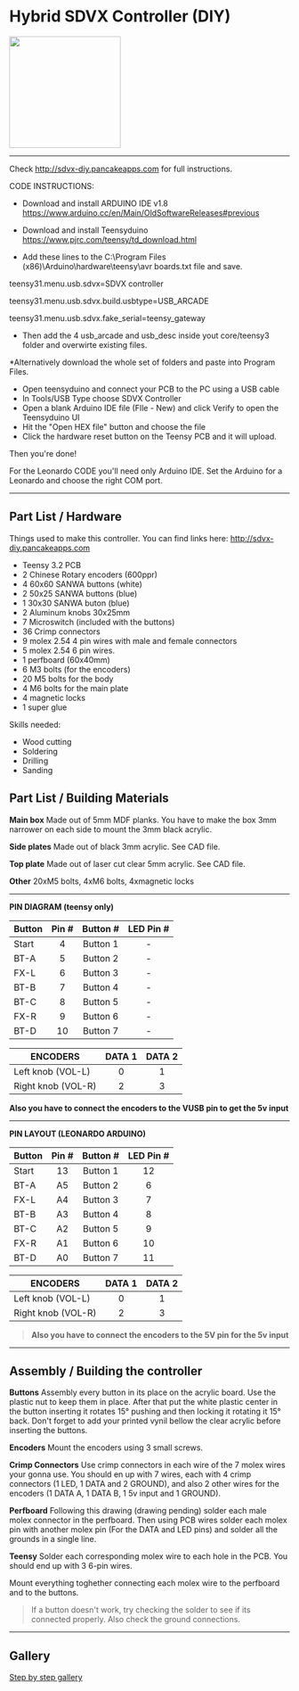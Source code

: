 # Hybrid SDVX Controller (DIY)
 
 
<div style='float: center'>
  <img style='width: 200px' src='http://sdvx-diy.pancakeapps.com/pics/pic021.png'></img>
</div>

<hr>

Check http://sdvx-diy.pancakeapps.com for full instructions.

CODE INSTRUCTIONS:

* Download and install ARDUINO IDE v1.8
https://www.arduino.cc/en/Main/OldSoftwareReleases#previous 

* Download and install Teensyduino
https://www.pjrc.com/teensy/td_download.html

* Add these lines to the C:\Program Files (x86)\Arduino\hardware\teensy\avr boards.txt file and save. 

teensy31.menu.usb.sdvx=SDVX controller

teensy31.menu.usb.sdvx.build.usbtype=USB_ARCADE

teensy31.menu.usb.sdvx.fake_serial=teensy_gateway

* Then add the 4 usb_arcade and usb_desc inside yout core/teensy3 folder and overwirte existing files.

*Alternatively download the whole set of folders and paste into Program Files.

* Open teensyduino and connect your PCB to the PC using a USB cable
* In Tools/USB Type choose SDVX Controller
* Open a blank Arduino IDE file (FIle - New) and click Verify to open the Teensyduino UI
* Hit the "Open HEX file" button and choose the file
* Click the hardware reset button on the Teensy PCB and it will upload.

Then you're done!

For the Leonardo CODE you'll need only Arduino IDE. Set the Arduino for a Leonardo and choose the right COM port.

<hr>

## Part List / Hardware

Things used to make this controller.
You can find links here: http://sdvx-diy.pancakeapps.com

* Teensy 3.2 PCB
* 2 Chinese Rotary encoders (600ppr)
* 4 60x60 SANWA buttons (white)
* 2 50x25 SANWA buttons (blue)
* 1 30x30 SANWA buton (blue)
* 2 Aluminum knobs 30x25mm
* 7 Microswitch (included with the buttons)
* 36 Crimp connectors
* 9 molex 2.54 4 pin wires with male and female connectors
* 5 molex 2.54 6 pin wires.
* 1 perfboard (60x40mm)
* 6 M3 bolts (for the encoders)
* 20 M5 bolts for the body
* 4 M6 bolts for the main plate
* 4 magnetic locks
* 1 super glue

Skills needed:
* Wood cutting
* Soldering
* Drilling
* Sanding

## Part List / Building Materials

**Main box**
Made out of 5mm MDF planks. You have to make the box 3mm narrower on each side to mount the 3mm black acrylic.

**Side plates**
Made out of black 3mm acrylic. See CAD file.

**Top plate**
Made out of laser cut clear 5mm acrylic. See CAD file.

**Other**
20xM5 bolts, 4xM6 bolts, 4xmagnetic locks

<hr>

**PIN DIAGRAM (teensy only)**
<table><thead>
<tr>
<th>Button</th>
<th style="text-align: center">Pin #</th>
<th style="text-align: center">Button #</th>
<th style="text-align: center">LED Pin #</th>
</tr>
</thead><tbody>
<tr>
<td>Start</td>
<td style="text-align: center">4</td>
<td style="text-align: center">Button 1</td>
<td style="text-align: center">-</td>
</tr>
<tr>
<td>BT-A</td>
<td style="text-align: center">5</td>
<td style="text-align: center">Button 2</td>
<td style="text-align: center">-</td>
</tr>
<tr>
<td>FX-L</td>
<td style="text-align: center">6</td>
<td style="text-align: center">Button 3</td>
<td style="text-align: center">-</td>
</tr>
<tr>
<td>BT-B</td>
<td style="text-align: center">7</td>
<td style="text-align: center">Button 4</td>
<td style="text-align: center">-</td>
</tr>
<tr>
<td>BT-C</td>
<td style="text-align: center">8</td>
<td style="text-align: center">Button 5</td>
<td style="text-align: center">-</td>
</tr>
<tr>
<td>FX-R</td>
<td style="text-align: center">9</td>
<td style="text-align: center">Button 6</td>
<td style="text-align: center">-</td>
</tr>
<tr>
<td>BT-D</td>
<td style="text-align: center">10</td>
<td style="text-align: center">Button 7</td>
<td style="text-align: center">-</td>
</tr>
</tbody></table>


<table><thead>
<tr>
<th>ENCODERS</th>
<th style="text-align: center">DATA 1</th>
<th style="text-align: center">DATA 2</th>
</tr>
</thead><tbody>
<tr>
<td>Left knob (VOL-L)
<td style="text-align: center">0</td>
<td style="text-align: center">1</td>
</tr>
<tr>
<td>Right knob (VOL-R)
<td style="text-align: center">2</td>
<td style="text-align: center">3</td>
</tr>
</tbody></table>

**Also you have to connect the encoders to the VUSB pin to get the 5v input**

<hr>

**PIN LAYOUT (LEONARDO ARDUINO)**

<table><thead>
<tr>
<th>Button</th>
<th style="text-align: center">Pin #</th>
<th style="text-align: center">Button #</th>
<th style="text-align: center">LED Pin #</th>
</tr>
</thead><tbody>
<tr>
<td>Start</td>
<td style="text-align: center">13</td>
<td style="text-align: center">Button 1</td>
<td style="text-align: center">12</td>
</tr>
<tr>
<td>BT-A</td>
<td style="text-align: center">A5</td>
<td style="text-align: center">Button 2</td>
<td style="text-align: center">6</td>
</tr>
<tr>
<td>FX-L</td>
<td style="text-align: center">A4</td>
<td style="text-align: center">Button 3</td>
<td style="text-align: center">7</td>
</tr>
<tr>
<td>BT-B</td>
<td style="text-align: center">A3</td>
<td style="text-align: center">Button 4</td>
<td style="text-align: center">8</td>
</tr>
<tr>
<td>BT-C</td>
<td style="text-align: center">A2</td>
<td style="text-align: center">Button 5</td>
<td style="text-align: center">9</td>
</tr>
<tr>
<td>FX-R</td>
<td style="text-align: center">A1</td>
<td style="text-align: center">Button 6</td>
<td style="text-align: center">10</td>
</tr>
<tr>
<td>BT-D</td>
<td style="text-align: center">A0</td>
<td style="text-align: center">Button 7</td>
<td style="text-align: center">11</td>
</tr>
</tbody></table>


<table><thead>
<tr>
<th>ENCODERS</th>
<th style="text-align: center">DATA 1</th>
<th style="text-align: center">DATA 2</th>
</tr>
</thead><tbody>
<tr>
<td>Left knob (VOL-L)
<td style="text-align: center">0</td>
<td style="text-align: center">1</td>
</tr>
<tr>
<td>Right knob (VOL-R)
<td style="text-align: center">2</td>
<td style="text-align: center">3</td>
</tr>
</tbody></table>

>**Also you have to connect the encoders to the 5V pin for the 5v input**

<hr>

## Assembly / Building the controller

**Buttons**
Assembly every button in its place on the acrylic board. Use the plastic nut to keep them in place.
After that put the white plastic center in the button inserting it rotates 15° pushing and then locking it rotating it 15° back.
Don't forget to add your printed vynil bellow the clear acrylic before inserting the buttons.

**Encoders**
Mount the encoders using 3 small screws.

**Crimp Connectors**
Use crimp connectors in each wire of the 7 molex wires your gonna use. You should en up with 7 wires, each with 4 crimp connectors (1 LED, 1 DATA and 2 GROUND), and also 2 other wires for the encoders (1 DATA A, 1 DATA B, 1 5v input and 1 GROUND). 

**Perfboard**
Following this drawing (drawing pending) solder each male molex connector in the perfboard. Then using PCB wires solder each molex pin with another molex pin (For the DATA and LED pins) and solder all the grounds in a single line.

**Teensy**
Solder each corresponding molex wire to each hole in the PCB. You should end up with 3 6-pin wires.

Mount everything toghether connecting each molex wire to the perfboard and to the buttons.

>If a button doesn't work, try checking the solder to see if its connected properly. Also check the ground connections.

<hr>

## Gallery

[Step by step gallery](http://imgur.com/a/uVgB2)
